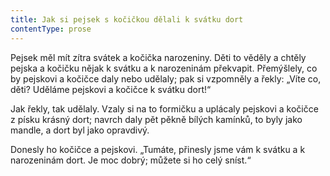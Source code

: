 ```yaml
---
title: Jak si pejsek s kočičkou dělali k svátku dort
contentType: prose
---
```


Pejsek měl mít zítra svátek a kočička narozeniny. Děti to věděly a chtěly pejska a kočičku nějak k svátku a k narozeninám překvapit. Přemýšlely, co by pejskovi a kočičce daly nebo udělaly; pak si vzpomněly a řekly: „Víte co, děti? Uděláme pejskovi a kočičce k svátku dort!“

Jak řekly, tak udělaly. Vzaly si na to formičku a uplácaly pejskovi a kočičce z písku krásný dort; navrch daly pět pěkně bílých kamínků, to byly jako mandle, a dort byl jako opravdivý.

Donesly ho kočičce a pejskovi. „Tumáte, přinesly jsme vám k svátku a k narozeninám dort. Je moc dobrý; můžete si ho celý sníst.“
